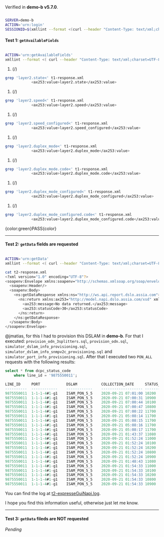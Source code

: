 Verified in **demo-b v5.7.0**.

```sh

SERVER=demo-b
ACTION='urn:login'
SESSIONID=$(xmllint --format <(curl --header "Content-Type: text/xml;charset=UTF-8" --header "SOAPAction:$ACTION" --data @login.env http://$SERVER.assia-inc.com:8080/expresse/services/authentication.authenticationHttpSoap11Endpoint/ ) | sed -n -e  's/.\+sessionId>\(.\+\)<\/.\+/\1/p')

```

#### Test 1: `getAvailableFields`
```sh

ACTION='urn:getAvailableFields' 
xmllint --format <( curl --header "Content-Type: text/xml;charset=UTF-8" --header "SOAPAction:$ACTION" --header "cookie:JSESSIONID=$SESSIONID" --data @getAvailableFields.env http://$SERVER.assia-inc.com:8080/expresse/services/pe_data.pe_dataHttpSoap11Endpoint/ ) > t1-response.xml

```

1. (/)
```sh
grep 'layer2.state<' t1-response.xml
            <ax253:value>layer2.state</ax253:value>
```
1. (/)
```sh
grep 'layer2.speed<' t1-response.xml
            <ax253:value>layer2.speed</ax253:value>
```
1. (/)
```sh
grep 'layer2.speed_configured<' t1-response.xml
            <ax253:value>layer2.speed_configured</ax253:value>
```
1. (/)
```sh
grep 'layer2.duplex_mode<' t1-response.xml
            <ax253:value>layer2.duplex_mode</ax253:value>
```
1. (/)
```sh
grep 'layer2.duplex_mode.code<' t1-response.xml
            <ax253:value>layer2.duplex_mode.code</ax253:value>
```
1. (/)
```sh
grep 'layer2.duplex_mode_configured<' t1-response.xml
            <ax253:value>layer2.duplex_mode_configured</ax253:value>
```
1. (/)
```sh
grep 'layer2.duplex_mode_configured.code<' t1-response.xml
            <ax253:value>layer2.duplex_mode_configured.code</ax253:value>
```

{color:green}PASS{color}

----
#### Test 2: `getData` fields are requested
```sh

ACTION='urn:getData' 
xmllint --format <( curl --header "Content-Type: text/xml;charset=UTF-8" --header "SOAPAction:$ACTION" --header "cookie:JSESSIONID=$SESSIONID" --data @getData.env http://$SERVER.assia-inc.com:8080/expresse/services/pe_data.pe_dataHttpSoap11Endpoint/ ) > t2-response.xml

```

```sh
cat t2-response.xml
<?xml version="1.0" encoding="UTF-8"?>
<soapenv:Envelope xmlns:soapenv="http://schemas.xmlsoap.org/soap/envelope/">
  <soapenv:Header/>
  <soapenv:Body>
    <ns:getDataResponse xmlns:ns="http://ws.api.report.dslo.assia.com">
      <ns:return xmlns:ax253="http://model.napi.dslo.assia.com/xsd" xmlns:xsi="http://www.w3.org/2001/XMLSchema-instance" xsi:type="ax253:ResponseDataBean">
        <ax253:message>No data returned.</ax253:message>
        <ax253:statusCode>30</ax253:statusCode>
      </ns:return>
    </ns:getDataResponse>
  </soapenv:Body>
</soapenv:Envelope>
```
@jmatias, for this I had to provision this DSLAM in **demo-b**. For that I executed: `provision_odn_3splitters.sql`, `provision_odn.sql`, `simulator_dslam_info_provisioning.sql`, `simulator_dslam_info_snmpv2c_provisioning.sql` and `simulator_port_info_provisioning.sql`. After that I executed two `PON_ALL` requests with the following results:
```sql
select * from dcpc_status_code
	where line_id = '9875550011';

LINE_ID   	PORT        	DSLAM       	COLLECTION_DATE    	STATUS_CODE
----------	------------	------------	-------------------	-----------
9875550011	1-1-1-4#1-g1	ISAM_PON_5_5	2020-09-21 07:01:00	10200      
9875550011	1-1-1-4#1-g1	ISAM_PON_5_5	2020-09-21 07:00:31	10900      
9875550011	1-1-1-4#1-g1	ISAM_PON_5_5	2020-09-21 07:00:44	10100      
9875550011	1-1-1-4#1-g1	ISAM_PON_5_5	2020-09-21 07:00:47	10800      
9875550011	1-1-1-4#1-g1	ISAM_PON_5_5	2020-09-21 07:00:22	11700      
9875550011	1-1-1-4#1-g1	ISAM_PON_5_5	2020-09-21 05:08:14	11700      
9875550011	1-1-1-4#1-g1	ISAM_PON_5_5	2020-09-21 05:08:15	11700      
9875550011	1-1-1-4#1-g1	ISAM_PON_5_5	2020-09-21 05:08:16	11700      
9875550011	1-1-1-4#1-g1	ISAM_PON_5_5	2020-09-21 05:08:17	11700      
9875550011	1-1-1-4#1-g1	ISAM_PON_5_5	2020-09-21 01:43:37	11080      
9875550011	1-1-1-4#1-g1	ISAM_PON_5_5	2020-09-21 01:52:24	11000      
9875550011	1-1-1-4#1-g1	ISAM_PON_5_5	2020-09-21 01:52:24	10100      
9875550011	1-1-1-4#1-g1	ISAM_PON_5_5	2020-09-21 01:52:24	10200      
9875550011	1-1-1-4#1-g1	ISAM_PON_5_5	2020-09-21 01:52:24	10800      
9875550011	1-1-1-4#1-g1	ISAM_PON_5_5	2020-09-21 01:52:24	10900      
9875550011	1-1-1-4#1-g1	ISAM_PON_5_5	2020-09-21 01:48:43	11080      
9875550011	1-1-1-4#1-g1	ISAM_PON_5_5	2020-09-21 01:54:33	11000      
9875550011	1-1-1-4#1-g1	ISAM_PON_5_5	2020-09-21 01:54:33	10100      
9875550011	1-1-1-4#1-g1	ISAM_PON_5_5	2020-09-21 01:54:33	10200      
9875550011	1-1-1-4#1-g1	ISAM_PON_5_5	2020-09-21 01:54:33	10800      
9875550011	1-1-1-4#1-g1	ISAM_PON_5_5	2020-09-21 01:54:33	10900      
```
You can find the log at [t2-expresseGuiNapi.log](t2-expresseGuiNapi.log).

I hope you find this information useful, otherwise just let me know.

----
#### Test 3: `getData` fileds are NOT requested
_Pending_
